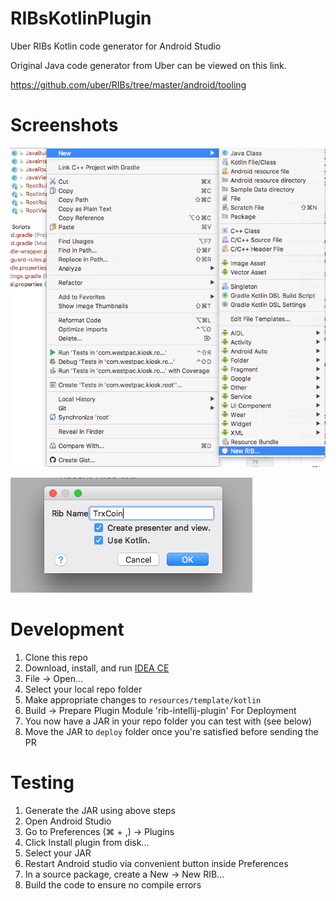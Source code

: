 # RIBsKotlinPlugin
Uber RIBs Kotlin code generator for Android Studio

Original Java code generator from Uber can be viewed on this link.

https://github.com/uber/RIBs/tree/master/android/tooling

# Screenshots

![Alt text](/screenshots/screen_1a.png?raw=true "Screenshot")

![Alt text](/screenshots/screen_2a.png?raw=true "Screenshot")

# Development

1. Clone this repo
2. Download, install, and run [IDEA CE](https://www.jetbrains.com/idea/download/)
3. File -> Open...
4. Select your local repo folder
5. Make appropriate changes to `resources/template/kotlin`
6. Build -> Prepare Plugin Module 'rib-intellij-plugin' For Deployment
7. You now have a JAR in your repo folder you can test with (see below)
8. Move the JAR to `deploy` folder once you're satisfied before sending the PR

# Testing

1. Generate the JAR using above steps
2. Open Android Studio
3. Go to Preferences (⌘ + ,) -> Plugins
4. Click Install plugin from disk...
5. Select your JAR
6. Restart Android studio via convenient button inside Preferences
7. In a source package, create a New -> New RIB...
8. Build the code to ensure no compile errors